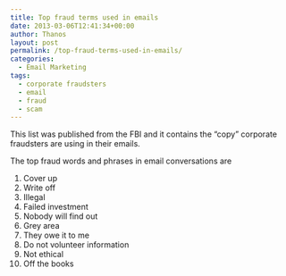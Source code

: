 ```yaml
---
title: Top fraud terms used in emails
date: 2013-03-06T12:41:34+00:00
author: Thanos
layout: post
permalink: /top-fraud-terms-used-in-emails/
categories:
  - Email Marketing
tags:
  - corporate fraudsters
  - email
  - fraud
  - scam
---
```

This list was published from the FBI and it contains the &#8220;copy&#8221; corporate fraudsters are using in their emails.

The top fraud words and phrases in email conversations are

  1. Cover up
  2. Write off
  3. Illegal
  4. Failed investment
  5. Nobody will find out
  6. Grey area
  7. They owe it to me
  8. Do not volunteer information
  9. Not ethical
 10. Off the books

